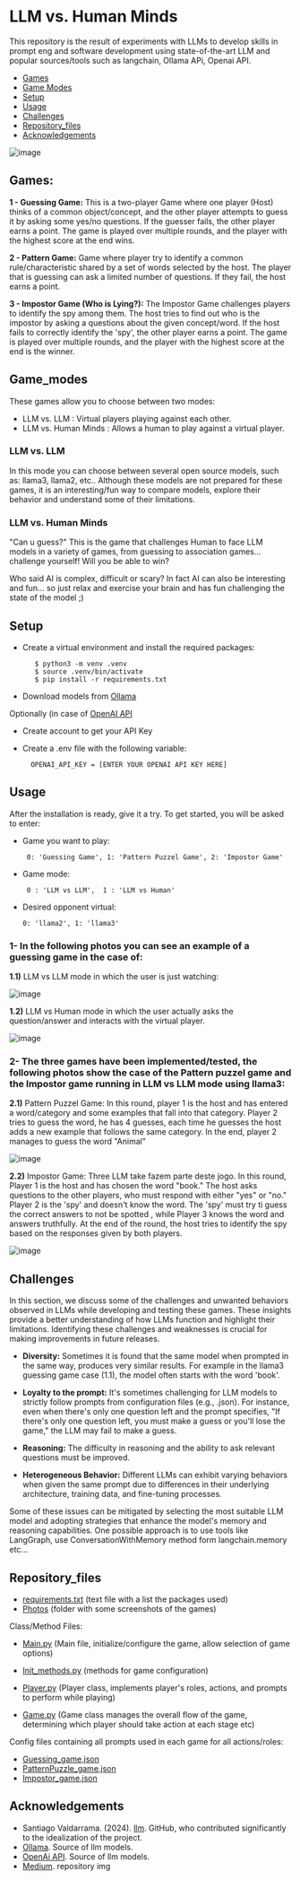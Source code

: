 # LLM vs. Human Minds

This repository is the result of experiments with LLMs to develop skills in prompt eng and software development using state-of-the-art LLM and popular sources/tools such as langchain, Ollama APi, Openai API.
- [Games](#Games)
- [Game Modes](#Game_modes)
- [Setup](#Setup)
- [Usage](#usage)
- [Challenges](#Challenges)
- [Repository_files](#Repository_files)
- [Acknowledgements](#Acknowledgements)
  
![image](https://github.com/AMfeta99/LLM-vs.-Human-Minds/assets/74252797/fc4107c1-d87f-41fb-9475-67dbc9b453fa)

## Games:
**1 - Guessing Game:**
   This is a two-player Game where one player (Host) thinks of a common object/concept, and the other player attempts to guess it by asking some yes/no questions. If the guesser fails, the other player earns a point. The game is played over multiple rounds, and the player with the highest score at the end wins.

**2 - Pattern Game:**
   Game where player try to identify a common rule/characteristic shared by a set of words selected by the host. The player that is guessing can ask a limited number of questions. If they fail, the host earns a point.

**3 - Impostor Game (Who is Lying?):**
   The Impostor Game challenges players to identify the spy among them. The host tries to find out who is the impostor by asking a questions about the given concept/word. If the host fails to correctly identify the 'spy', the other player earns a point. The game is played over multiple rounds, and the player with the highest score at the end is the winner.


## Game_modes
These games allow you to choose between two modes:
- LLM vs. LLM
   : Virtual players playing against each other.
- LLM vs. Human Minds
   : Allows a human to play against a virtual player.

### LLM vs. LLM
In this mode you can choose between several open source models, such as: llama3, llama2, etc..
Although these models are not prepared for these games, it is an interesting/fun way to compare models, explore their behavior and understand some of their limitations.

### LLM vs. Human Minds
"Can u guess?" This is the game that challenges Human to face LLM models in a variety of games, from guessing to association games... challenge yourself! Will you be able to win?

Who said AI is complex, difficult or scary? In fact AI can also be interesting and fun...  so just relax and exercise your brain and has fun challenging the state of the model ;)


## Setup
- Create a virtual environment and install the required packages:
  
         $ python3 -m venv .venv
         $ source .venv/bin/activate
         $ pip install -r requirements.txt
- Download models from [Ollama](https://ollama.com/)

Optionally (in case of [OpenAI API](https://openai.com/index/openai-api)
- Create account to get your API Key
- Create a .env file with the following variable:
  
        OPENAI_API_KEY = [ENTER YOUR OPENAI API KEY HERE]

## Usage
After the installation is ready, give it a try. To get started, you will be asked to enter: 
-  Game you want to play:
  
        0: 'Guessing Game', 1: 'Pattern Puzzel Game', 2: 'Impostor Game'
   
-  Game mode:
  
        0 : 'LLM vs LLM',  1 : 'LLM vs Human'
   
-  Desired opponent virtual:

       0: 'llama2', 1: 'llama3'


### 1- In the following photos you can see an example of a guessing game in the case of:

**1.1)** LLM vs LLM mode in which the user is just watching:

![image](https://github.com/user-attachments/assets/70b1d560-86aa-4d63-9658-7b000d398bea)

**1.2)** LLM vs Human mode in which the user actually asks the question/answer and interacts with the virtual player.

![image](https://github.com/user-attachments/assets/571424ec-bc80-45bc-a386-d0310524b8c2) 


### 2- The three games have been implemented/tested, the following photos show the case of the Pattern puzzel game and the Impostor game running in LLM vs LLM mode using llama3:

**2.1)** Pattern Puzzel Game: In this round, player 1 is the host and has entered a word/category and some examples that fall into that category. Player 2 tries to guess the word, he has 4 guesses, each time he guesses the host adds a new example that follows the same category. In the end, player 2 manages to guess the word "Animal"

![image](https://github.com/user-attachments/assets/d46076c6-a222-45e2-b2af-9e78e3c9847e)

**2.2)** Impostor Game: Three LLM take fazem parte deste jogo. In this round, Player 1 is the host and has chosen the word "book." The host asks questions to the other players, who must respond with either "yes" or "no." Player 2 is the 'spy' and doesn't know the word. The 'spy' must try ti guess the correct answers to not be spotted , while Player 3 knows the word and answers truthfully. At the end of the round, the host tries to identify the spy based on the responses given by both players.

![image](https://github.com/user-attachments/assets/0ed93623-52f7-4cb0-888e-a0caa2231b5e)


## Challenges
In this section, we discuss some of the challenges and unwanted behaviors observed in LLMs while developing and testing these games. 
These insights provide a better understanding of how LLMs function and highlight their limitations. 
Identifying these challenges and weaknesses is crucial for making improvements in future releases.

- **Diversity:** Sometimes it is found that the same model when prompted in the same way, produces very similar results. For example in the llama3 guessing game case (1.1), the model often starts with the word 'book'.
  
- **Loyalty to the prompt:** It's sometimes challenging for LLM models to strictly follow prompts from configuration files (e.g., .json). For instance, even when there's only one question left and the prompt specifies, "If there's only one question left, you must make a guess or you'll lose the game," the LLM may fail to make a guess.
  
- **Reasoning:** The difficulty in reasoning and the ability to ask relevant questions must be improved.
  
- **Heterogeneous Behavior:** Different LLMs can exhibit varying behaviors when given the same prompt due to differences in their underlying architecture, training data, and fine-tuning processes.
  
Some of these issues can be mitigated by selecting the most suitable LLM model and adopting strategies that enhance the model's memory and reasoning capabilities. One possible approach is to use tools like LangGraph, use ConversationWithMemory method form langchain.memory etc...


## Repository_files
  - [requirements.txt](https://github.com/AMfeta99/LLM-vs.-Human-Minds/blob/main/requirements.txt) (text file with a list the packages used)
  - [Photos](https://github.com/AMfeta99/LLM-vs.-Human-Minds/tree/main/photos) (folder with some screenshots of the games)

Class/Method Files:

  - [Main.py](https://github.com/AMfeta99/LLM-vs.-Human-Minds/blob/main/Main.py) (Main file, initialize/configure the game, allow selection of game options)
  
  - [Init_methods.py](https://github.com/AMfeta99/LLM-vs.-Human-Minds/blob/main/Init_methods.py) (methods for game configuration)
  
  - [Player.py](https://github.com/AMfeta99/LLM-vs.-Human-Minds/blob/main/Player.py) (Player class, implements player's roles, actions, and prompts to perform while playing)
  
  - [Game.py](https://github.com/AMfeta99/LLM-vs.-Human-Minds/blob/main/Game.py) (Game class manages the overall flow of the game, determining which player should take action at each stage etc)

Config files containing all prompts used in each game for all actions/roles:
  - [Guessing_game.json](https://github.com/AMfeta99/LLM-vs.-Human-Minds/blob/main/Guessing_game.json)
  - [PatternPuzzle_game.json](https://github.com/AMfeta99/LLM-vs.-Human-Minds/blob/main/PatternPuzzle_game.json)
  - [Impostor_game.json](https://github.com/AMfeta99/LLM-vs.-Human-Minds/blob/main/Impostor_game.json)


## Acknowledgements
- Santiago Valdarrama. (2024). [llm](https://github.com/svpino/llm/tree/main). GitHub, who contributed significantly to the idealization of the project.
- [Ollama](https://ollama.com/). Source of llm models.
- [OpenAi API](https://openai.com/index/openai-api/). Source of llm models.
- [Medium](https://medium.com/@GPTPlus/ai-in-human-robot-interaction-884ef04bdd88). repository img
